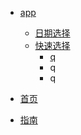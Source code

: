 * [app](app/)
  * [日期选择](app/calendar)
  * [快速选择](app/quickDate)
    *  [q](#123)
    *  q
    *  q
  
* [首页](zh-cn/)
* [指南](zh-cn/guide)